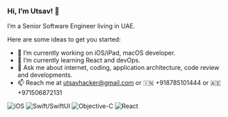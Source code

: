 ### Hi, I’m Utsav! 👋

I’m a Senior Software Engineer living in UAE.

Here are some ideas to get you started:

- 🔭 I’m currently working on iOS/iPad, macOS developer.
- 🌱 I’m currently learning React and devOps.
- 💬 Ask me about internet, coding, application architecture, code review and developments.
- 📫 Reach me at utsavhacker@gmail.com or 🇮🇳 +918785101444 or 🇦🇪 ‭+971506872131‬

![iOS](https://img.shields.io/badge/iOS-blue.svg?style=for-the-badge)
![Swift/SwiftUI](https://img.shields.io/badge/Swift-ffac45.svg?style=for-the-badge) 
![Objective-C](https://img.shields.io/badge/Objective--c-blue.svg?style=for-the-badge) 
![React](https://img.shields.io/badge/React-00d8ff.svg?style=for-the-badge)
